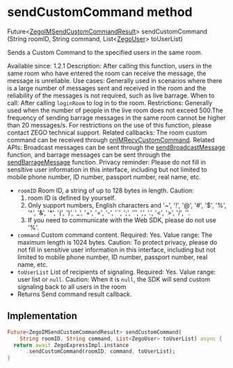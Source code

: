 


# sendCustomCommand method








Future&lt;[ZegoIMSendCustomCommandResult](../../zego_uikit_prebuilt_live_audio_room/ZegoIMSendCustomCommandResult-class.md)> sendCustomCommand
(String roomID, String command, List&lt;[ZegoUser](../../zego_uikit_prebuilt_live_audio_room/ZegoUser-class.md)> toUserList)





<p>Sends a Custom Command to the specified users in the same room.</p>
<p>Available since: 1.2.1
Description: After calling this function, users in the same room who have entered the room can receive the message, the message is unreliable.
Use cases: Generally used in scenarios where there is a large number of messages sent and received in the room and the reliability of the messages is not required, such as live barrage.
When to call: After calling <code>loginRoom</code> to log in to the room.
Restrictions: Generally used when the number of people in the live room does not exceed 500.The frequency of sending barrage messages in the same room cannot be higher than 20 messages/s. For restrictions on the use of this function, please contact ZEGO technical support.
Related callbacks: The room custom command can be received through <a href="../../zego_uikit_prebuilt_live_audio_room/ZegoExpressEngine/onIMRecvCustomCommand.md">onIMRecvCustomCommand</a>.
Related APIs: Broadcast messages can be sent through the <a href="../../zego_uikit_prebuilt_live_audio_room/ZegoExpressEngineIM/sendBroadcastMessage.md">sendBroadcastMessage</a> function, and barrage messages can be sent through the <a href="../../zego_uikit_prebuilt_live_audio_room/ZegoExpressEngineIM/sendBarrageMessage.md">sendBarrageMessage</a> function.
Privacy reminder: Please do not fill in sensitive user information in this interface, including but not limited to mobile phone number, ID number, passport number, real name, etc.</p>
<ul>
<li><code>roomID</code> Room ID, a string of up to 128 bytes in length.
Caution:
<ol>
<li>room ID is defined by yourself.</li>
<li>Only support numbers, English characters and '~', '!', '@', '#', '$', '%', '^', '&amp;', '*', '(', ')', '_', '+', '=', '-', '`', ';', '’', ',', '.', '&lt;', '&gt;', '/', ''.</li>
<li>If you need to communicate with the Web SDK, please do not use '%'.</li>
</ol>
</li>
<li><code>command</code> Custom command content. Required: Yes. Value range: The maximum length is 1024 bytes. Caution: To protect privacy, please do not fill in sensitive user information in this interface, including but not limited to mobile phone number, ID number, passport number, real name, etc.</li>
<li><code>toUserList</code> List of recipients of signaling. Required: Yes. Value range: user list or <code>null</code>. Caution: When it is <code>null</code>, the SDK will send custom signaling back to all users in the room</li>
<li>Returns Send command result callback.</li>
</ul>



## Implementation

```dart
Future<ZegoIMSendCustomCommandResult> sendCustomCommand(
    String roomID, String command, List<ZegoUser> toUserList) async {
  return await ZegoExpressImpl.instance
      .sendCustomCommand(roomID, command, toUserList);
}
```







